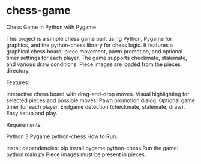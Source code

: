 # chess-game
Chess Game in Python with Pygame

This project is a simple chess game built using Python, Pygame for graphics, and the python-chess library for chess logic. It features a graphical chess board, piece movement, pawn promotion, and optional timer settings for each player. The game supports checkmate, stalemate, and various draw conditions. Piece images are loaded from the pieces directory.

Features:

Interactive chess board with drag-and-drop moves.
Visual highlighting for selected pieces and possible moves.
Pawn promotion dialog.
Optional game timer for each player.
Endgame detection (checkmate, stalemate, draw).
Easy setup and play.

Requirements:

Python 3
Pygame
python-chess
How to Run:

Install dependencies:
pip install pygame python-chess
Run the game:
python main.py
Piece images must be present in pieces.

